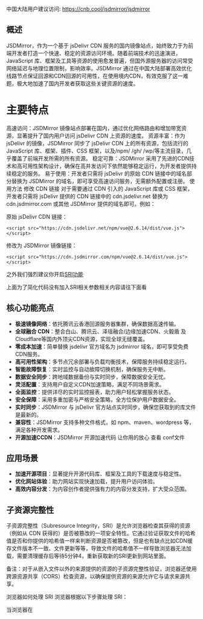 中国大陆用户建议访问: https://cnb.cool/jsdmirror/jsdmirror
## 概述
JSDMirror，作为一个基于 jsDelivr CDN 服务的国内镜像站点，始终致力于为前端开发者打造一个快速、稳定的资源访问环境。随着前端技术的迅速演进，JavaScript 库、框架及工具等资源的使用愈发普遍，但国外源服务器的访问常受网络延迟与地理位置限制，影响效率。JSDMirror 通过在中国大陆部署高效优化线路节点保证回源和CDN回源的可用性，在使用境内CDN，有效克服了这一难题，极大地加速了国内开发者获取这些关键资源的速度。



# 主要特点
高速访问：JSDMirror 镜像站点部署在国内，通过优化网络路由和增加带宽资源，显著提升了国内用户访问 jsDelivr CDN 上资源的速度。
资源丰富：作为 jsDelivr 的镜像，JSDMirror 同步了 jsDelivr CDN 上的所有资源，包括流行的 JavaScript 库、框架、插件、CSS 框架，以及/npm/ /gh/ /wp/等主流目录，几乎覆盖了前端开发所需的所有资源。
稳定可靠：JSDMirror 采用了先进的CDN技术和高可用性架构设计，确保在高并发访问下依然能够稳定运行，为开发者提供持续稳定的服务。
易于使用：开发者只需将 jsDelivr 的原始 CDN 链接中的域名部分替换为 JSDMirror 的域名，即可享受高速访问服务，无需额外配置或注册。
使用方法
修改 CDN 链接
对于需要通过 CDN 引入的 JavaScript 库或 CSS 框架，开发者只需将 jsDelivr 提供的 CDN 链接中的 cdn.jsdelivr.net 替换为 cdn.jsdmirror.com 或其他 JSDMirror 提供的域名即可。例如：

原始 jsDelivr CDN 链接：


```<script src="https://cdn.jsdelivr.net/npm/vue@2.6.14/dist/vue.js"></script>```

修改为 JSDMirror 镜像链接：


```<script src="https://cdn.jsdmirror.com/npm/vue@2.6.14/dist/vue.js"></script>```

之外我们强烈建议你开启[SRI功能](https://developer.mozilla.org/zh-CN/docs/Web/Security/Subresource_Integrity)

上面为了简化代码没有加入SRI相关参数相关内容请往下面看

              
## 核心功能亮点  
  
- **极速镜像网络**：依托腾讯云香港回源服务器集群，确保数据高速传输。  
- **全球融合 CDN**：整合白山、腾讯云、泽瑶融合/边缘加速CDN、火毅盾 及Cloudflare等国内外顶尖CDN资源，实现全球无缝覆盖。  
- **零成本加速**：简单替换 jsdelivr 官方域名为 jsdmirror 域名，即可享受免费CDN服务。  
- **高可用性架构**：多节点冗余部署与负载均衡技术，保障服务持续稳定运行。  
- **智能故障恢复**：实时监控与自动故障切换机制，确保服务无中断。  
- **数据安全同步**：跨地域数据备份与实时同步，保障数据安全无忧。  
- **灵活配置**：支持用户自定义CDN加速策略，满足不同场景需求。  
- **全面监控**：提供详尽的实时监控报表，助力用户轻松掌握服务状态。  
- **安全保障**：采用多重加密与严格安全策略，全方位保护用户数据安全。
- **实时同步**：JSDMirror 与 jsDelivr 官方站点实时同步，确保您获取到的库文件是最新的。
- **兼容性**：JSDMirror 支持多种文件格式，如 npm、maven、wordpress 等，满足各种开发需求。
- **开源加速CCDN**：JSDMirror 开源加速代码 让你用的放心 查看 conf文件
  
  
## 应用场景  
  
- **加速开源项目**：显著提升开源代码库、框架及工具的下载速度与稳定性。  
- **优化网站体验**：助力网站实现快速加载，提升用户访问体验。  
- **高效内容分发**：为内容创作者提供强有力的内容分发支持，扩大受众范围。


## 子资源完整性
子资源完整性（Subresource Integrity，SRI）是允许浏览器检查其获得的资源（例如从 CDN 获得的）是否被篡改的一项安全特性。它通过验证获取文件的哈希值是否和你提供的哈希值一样来判断资源是否被篡改，但是也有缺点比如CDN缓存文件版本不一致、文件更新等等，导致文件的哈希值不一样导致浏览器无法加载，需要清理缓存后等待5分钟4，重新获取新的SRI更新到网站里面。

备注：对于从嵌入文件以外的来源提供的资源的子资源完整性验证，浏览器还使用跨源资源共享（CORS）检查资源，以确保提供资源的来源允许它与请求来源共享。


浏览器如何处理 SRI
浏览器根据以下步骤处理 SRI：

当浏览器在 <script> 或者 <link> 标签中遇到 integrity 属性之后，会在执行脚本或者应用样式表之前对比所加载文件的哈希值和期望的哈希值。 对于从其他来源提供的资源的子资源完整性验证，浏览器还使用跨源资源共享（CORS）检查资源，以确保提供资源的来源允许它与请求来源共享。
如果脚本或样式表不符合其相关的 integrity 值，浏览器必须拒绝执行该脚本或拒绝应用该样式表，并且必须返回一个网络错误，表明该脚本或样式表的获取失败。

## SRI 如何工作
使用内容分发网络（CDN）在多个站点之间共享脚本和样式表等文件可以提高站点性能并节省带宽。然而，使用 CDN 也存在风险，如果攻击者获得对 CDN 的控制权，则可以将任意恶意内容注入到 CDN 上的文件中（或完全替换掉文件），因此可能潜在地攻击所有从该 CDN 获取文件的站点。

子资源完整性使你能够减轻这种攻击的一些风险，确保你的网络应用程序或网络文档（从 CDN 或任何地方）获取的文件在交付时没有被第三方注入任何额外的内容，也没有对这些文件进行任何其他形式的修改。
SRI 如何使用
使用子资源完整性功能的方法是，在任何 <script> 或 <link> 元素的 integrity 属性值中，指定你要告诉浏览器所获取的资源（或文件）的 base64 编码的加密哈希值。

integrity 值至少由一个字符串开始，每个字符串包括一个前缀，表示一个特定的哈希算法（目前允许的前缀是 sha256、sha384 和 sha512），后面是一个短横线（-），最后是实际的 base64 编码的哈希。

备注： integrity 值可以包含多个由空格分隔的哈希值，只要文件匹配其中任意一个哈希值，就可以通过校验并加载该资源。

使用 base64 编码 sha384 算法计算出摘要后的 integrity 值的示例：

sha384-oqVuAfXRKap7fdgcCY5uykM6+R9GqQ8K/uxy9rx7HNQlGYl1kPzQho1wx4JwY8wC
oqVuAfXRKap7fdgcCY5uykM6+R9GqQ8K/uxy9rx7HNQlGYl1kPzQho1wx4JwY8wC 即“哈希”部分，sha384 前缀说明使用的是 sha384 哈希方法。

备注：严格来说，integrity 值的“哈希”部分是通过对一些输入（例如，一个脚本或样式表文件）应用一个特定的哈希函数而形成的加密摘要。但人们通常用“哈希”来表示加密摘要，所以本文就用了这个词。

生成 SRI 哈希的工具
[SRI Hash Generator](https://srihash.jsdmirror.com/) 是一个在线生成 SRI 哈希值的工具。

也可以用 openssl 在命令行中执行如下命令来生成 SRI 哈希值：

```cat FILENAME.js | openssl dgst -sha384 -binary | openssl base64 -A```

或者用 shasum 在命令行中执行：

```shasum -b -a 384 FILENAME.js | awk '{ print $1 }' | xxd -r -p | base64```
备注：

通过管道连接的 xxd 步骤从 shasum 中获取十六进制的输出，并将其转换为二进制。
通过管道连接的 awk 的步骤是必要的，因为 shasum 会将其输出中的散列文件名传递给 xxd。如果文件名中恰好有有效的十六进制字符，这将产生灾难性的后果——因为 xxd 也会对其进行解码并传递给 base64。
在 Windows 环境下，你可以使用以下代码创建生成 SRI 哈希的工具：

```
@echo off
set bits=384
openssl dgst -sha%bits% -binary %1% | openssl base64 -A > tmp
set /p a= < tmp
del tmp
echo sha%bits%-%a%
pause
```
如何使用这些代码：

在你的环境中的 Windows SendTo 文件夹（例如， C:\Users\USER\AppData\Roaming\Microsoft\Windows\SendTo）中，将该代码保存在一个名为 sri-hash.bat 的文件中。
在文件资源管理器中右击一个文件，选择发送至...，然后选择 sri-hash。你将在一个命令框中看到完整性值。
选择完整性值，然后右键单击，将其复制到剪贴板上。
按任意键都可以关闭命令框。
跨源资源共享和子资源完整性
对于从嵌入文档以外的来源提供的资源的子资源完整性验证，浏览器还使用跨源资源共享（CORS）检查资源，以确保提供资源的来源允许它与请求来源共享。因此，资源必须使用 Access-Control-Allow-Origin 标头来提供，以允许资源与请求方共享；例如：


```Access-Control-Allow-Origin: *```

示例
在这个例子中，我们假设已知 t1tHLsbM7bYMJCXlhr0//00jSs7ZhsAhxgm191xFsyzvieTMCbUWKMhFg9I6ci8q 是一个指定文件 vue.js 经过 SHA-384 算法得出的摘要，同时在 https://cdn.jsdmirror.com/npm/vue@2.6.14/dist/vue.js 上有其一份拷贝。

在 <script> 元素中确保 SRI
你可以使用以下的 <script> 元素告诉浏览器在执行 https://cdn.jsdmirror.com/npm/vue@2.6.14/dist/vue.js 中的内容之前，必须先比较该文件的哈希值是否和预期的一致，并验证是否匹配。


```<script src="https://cdn.jsdmirror.com/npm/vue@2.6.14/dist/vue.js" integrity="sha384-t1tHLsbM7bYMJCXlhr0//00jSs7ZhsAhxgm191xFsyzvieTMCbUWKMhFg9I6ci8q" crossorigin="anonymous"></script>```

## 浏览器如何处理 SRI
浏览器根据以下步骤处理 SRI：

当浏览器在 <script> 或者 <link> 标签中遇到 integrity 属性之后，会在执行脚本或者应用样式表之前对比所加载文件的哈希值和期望的哈希值。 对于从其他来源提供的资源的子资源完整性验证，浏览器还使用跨源资源共享（CORS）检查资源，以确保提供资源的来源允许它与请求来源共享。
如果脚本或样式表不符合其相关的 integrity 值，浏览器必须拒绝执行该脚本或拒绝应用该样式表，并且必须返回一个网络错误，表明该脚本或样式表的获取失败。

## SRI支持的浏览器
<figure class="table-container">
<figure class="table-container-inner">
<table class="bc-tablebc-table-web">
<thead>
<tr class="bc-platforms">
<td></td>
<th class="bc-platformbc-platform-desktop"colspan="5"title="desktop">Desktop</th>
<th class="bc-platformbc-platform-mobile"colspan="6"title="mobile">Mobile</th>
</tr>
<trclass="bc-browsers">
<td></td>
<th class="bc-browserbc-browser-chrome">Chrome</th>
<th class="bc-browserbc-browser-edge">Edge</th>
<th class="bc-browserbc-browser-firefox">Firefox</th>
<th class="bc-browserbc-browser-opera">Opera</th>
<th class="bc-browserbc-browser-safari">Safari</th>
<th class="bc-browserbc-browser-chrome_android">Chrome Android</th>
<th class="bc-browserbc-browser-firefox_android">Firefox Android</th>
<th class="bc-browserbc-browser-opera_android">Opera Android</th>
<th class="bc-browserbc-browser-safari_ios">Safari iOS</th>
<th class="bc-browserbc-browser-samsunginternet_android">Samsung Internet</th>
<th class="bc-browserbc-browser-webview_android">WebView Android</th>
</tr>
</thead>
<tbody>
<tr>
<th class="bc-featurebc-feature-depth-0"scope="row">integrity</th>
<td class="bc-supportbc-browser-chromebc-supports-yes">Yes<br>45</td>
<td class="bc-supportbc-browser-edgebc-supports-yes">Yes<br>17</td>
<td class="bc-supportbc-browser-firefoxbc-supports-yes">Yes<br>43</td>
<td class="bc-supportbc-browser-operabc-supports-yes">Yes<br>32</td>
<td class="bc-supportbc-browser-safaribc-supports-yes">Yes<br>11.1</td>
<td class="bc-supportbc-browser-chrome_androidbc-supports-yes">Yes<br>45</td>
<td class="bc-supportbc-browser-firefox_androidbc-supports-yes">Yes<br>43</td>
<td class="bc-supportbc-browser-opera_androidbc-supports-yes">Yes<br>32</td>
<td class="bc-supportbc-browser-safari_iosbc-supports-yes">Yes<br>11.3</td>
<td class="bc-supportbc-browser-samsunginternet_androidbc-supports-yes">Yes<br>5.0</td>
<td class="bc-supportbc-browser-webview_androidbc-supports-yes">Yes<br>45</td>
</tr>
</tbody>
</table>
</figure>
</figure>



## 遵守平台或者有关部门规定

应有关部门要求，作为本平台的用户，请各位用户严格遵守以下平台相关规定，以维护平台的安全、健康与秩序：
根据中华人民共和国工业和信息化部、公安部等部委关于加强在公共信息服务中传播信息管理的有关规定和相关精神，以及《中华人民共和国电信条例》、《中华人民共和国计算机信息网络国际联网管理暂行规定》、《互联网信息服务管理办法》、《计算机信息网络国际联网安全保护管理办法》、《中华人民共和国网络安全法》以及国家有关法律、法令、法规，不得从事任何违法经营活动，负责自身的网络信息安全，您需要有能力承担您所传播后的信息引发的任何安全、责任、后果，请按照以下规定使用本服务

一、遵守国家法律法规

不得利用镜像站平台从事危害国家安全、泄露国家秘密的活动。

不得利用镜像站侵犯国家的、社会的、集体的利益和第三方的合法权益。

不得利用镜像站从事违法犯罪活动，不参与妨碍社会治安的行为。

二、维护网络健康环境

不得利用镜像站发布煽动抗拒、破坏宪法和法律、行政法规实施的内容。

不得利用镜像站发表颠覆国家主权、推翻社会主义制度的言论。

不得利用镜像站传播分裂国家、破坏国家统一的信息。

不得利用镜像站制造或传播民族仇恨、民族歧视的内容，影响维护民族团结。

不得利用镜像站捏造或歪曲事实，不散布谣言，扰乱社会秩序。

不得利用镜像站传播封建迷信、淫秽、色情、赌博、暴力、凶杀、恐怖犯罪等内容的传播。

不得利用镜像站公然侮辱他人，不捏造事实诽谤他人。

不得利用镜像站损害国家机关信誉，不传播不实信息引发社会恐慌。

不得利用镜像站传播电商平台或商家因运营失误发生，价格远低指导价、出厂价、叠加多次卷等明显不符合预期的活动价格问题引发对他人造成重大经济损失的羊毛党行为。

三、拒绝色情低俗内容

不得利用镜像站发布或传播任何表现或隐晦表现性行为、具有挑逗性或污辱性的内容。

不得利用镜像站传播直接或间接暴露或描写人体性部位。

不得利用镜像站描述性行为、性过程、性方式，不使用带有性暗示、性挑逗的语言或图片。

不得利用镜像站发布侵犯个人隐私的偷拍、走光等内容。

不得利用镜像站传播色情低俗小说、音视频及不正当交友信息。

四、保护计算机信息网络安全

不得利用镜像站未经允许进入或传播计算机信息网络或使用计算机信息网络资源。

不得利用镜像站对计算机信息网络功能进行非法删除、修改或增加。

不得利用镜像站对计算机信息网络中存储、处理或传输的数据和应用程序进行非法操作。

不得利用镜像站制作、传播计算机病毒等破坏性程序。

五、承诺与责任

用户承诺，在平台上发布的所有信息均经过自我审查，确保所加速的内容没有涉黄或非法信息，不传播非法性用品的广告图片和介绍信息不传播危害青少年身心健康和违背社会公德低俗的消息，以及上述的平台要求不得利用镜像站传输的一切资源，确保符合上述规定及平台要求。

用户在平台上传的用户资料或者资质，在我们系统中属于保密，只有在用户出现违法违规的情况下，我方有义务提供真实有效的用户信息，已配合有关部门的调查取证工作

如有违反上述规定的行为，用户愿意接受平台依据相关规定采取的处理措施，包括但不限于阻断、封禁，并承担相应的法律责任。

再次此承诺，希望大家一起致力于共同维护一个安全、健康、绿色的网络环境。


PS:正常使用肯定是没问题，上述规定是主要打击利用镜像站传播真人写真。以及拍摄违法违规的图片

## 平台管理员联系方式与问题反馈 
如需反馈问题或咨询，请通过以下渠道联系我们：
将竭诚为您解答疑问并提供帮助。

微信>>企业微信>企业微信邮件>tg>QQ>bilibili

|QQ|github|企业微信|TG|邮箱|
|-------|---------------|----------|------|------|
|202835956|[点这里](https://github.com/54ayao/JSDMirror/issues) |![553f1fd432145899eed68fc71fdf4cf](https://github.com/user-attachments/assets/40c2238f-0980-49f2-bc8e-8bb0cb314ade)|[点这里](https://t.me/jsdmirrorChannel)|ayao@cola.email|



可能出现解封的机会

![image](https://github.com/54ayao/JSDMirror/assets/86733666/d80c0729-8d4c-4107-96fa-0ef8332bc99b)


如红框所示，某一些太过分的就没办法解封了，还有可能影响到你整个用户

![image](https://github.com/54ayao/JSDMirror/assets/86733666/54c1303f-a229-498f-9774-3f7879a0c134)
我们


## 注意事项

![image](https://github.com/54ayao/JSDMirror/assets/86733666/6b283f22-de90-473c-9378-5912c914f94b)
如果出现这个情况请联系管理员进行询问是什么违规
- 如遇解封机会，请及时联系管理员处理。
- 请勿违规使用本服务，否则可能会影响您的使用权限。
- 未经许可，严禁回源至中国香港、中国境内节点等。


下面说一下常见的jsdelivr第三方站点 

<figure class="wp-block-table"><table class="has-fixed-layout"><tbody><tr><td>名字</td><td>网站</td><td>CDN</td><td>加速区域</td><td>IPV6</td></tr><tr><td>Jsdmirror</td><td><a href="https://jsd.cdn.zzko.cn/">https://jsd.cdn.zzko.cn/</a></td><td>白山云 </td><td>中国大陆</td><td>不支持</td></tr><tr><td>荣6的jsDelivr</td><td><a href="https://jsd.nmmsl.top">https://jsd.nmmsl.top</a></td><td>Vercel</td><td>Anycast<br>非中国大陆</td><td>不支持</td></tr><tr><td>渺软的jsDelivr</td><td><a href="https://jsd.onmicrosoft.cn/">https://jsd.onmicrosoft.cn/</a></td><td>没看出来</td><td>中国大陆</td><td>不支持</td></tr><tr><td>一府 CDN</td><td><a href="https://jsd.duolaa.top">https://jsd.duolaa.top</a></td><td>Vercel</td><td>Anycast<br>非中国大陆</td><td>不支持</td></tr><tr><td>web缓存网</td><td><a href="https://www.webcache.cn/">https://www.webcache.cn/</a></td><td>七牛cdn</td><td>全球</td><td>不支持大陆</td></tr><tr><td>哔哩CDN</td><td><a href="https://cdn.bili33.top">https://cdn.bili33.top</a></td><td>Vercel</td><td>Anycast<br>非中国大陆</td><td>不支持</td></tr><tr><td>Jsdmirror</td><td><a href="https://cdn.jsdmirror.cn/">https://cdn.jsdmirror.cn/</a></td><td>白山云</td><td>全球</td><td>支持</td></tr><tr><td>Jsdelivr CDN Mirror<br>@DeepSea</td><td><a href="https://jsdelivr.qaq.qa">https://jsdelivr.qaq.qa</a></td><td>香港阿里云<br>美国洛杉矶</td><td>非中国大陆</td><td>不支持大陆</td></tr><tr><td>Jsdelivr CDN Mirror<br>@DeepSea</td><td><a href="https://jsdelivr.aby.pub">https://jsdelivr.aby.pub</a></td><td>香港阿里云<br>美国洛杉矶</td><td>非中国大陆</td><td>不支持大陆</td></tr><tr><td>topthink</td><td><a href="https://jsdelivr.topthink.com">https://jsdelivr.topthink.com</a></td><td>阿里云</td><td>全球</td><td>支持</td></tr><tr><td>Yize的公益jsDelivr<br>镜像站</td><td><a href="https://cdn.vxo.im">https://cdn.vxo.im</a></td><td>CNMCDN</td><td>非中国大陆</td><td>不支持大陆</td></tr><tr><td>Jsdmirror</td><td><a href="https://cdn.jsdmirror.com/">https://cdn.jsdmirror.com/</a></td><td>泽瑶CDN</td><td>全球</td><td>支持</td></tr></tbody></table></figure>



本页面由文心一言大模型编写
